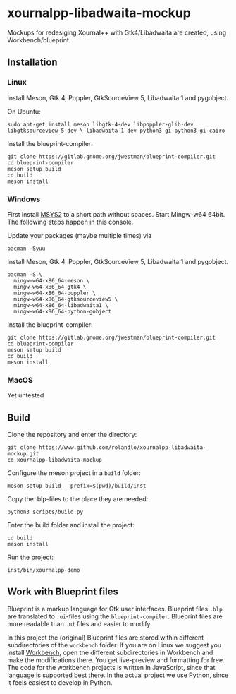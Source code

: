 # xournalpp-libadwaita-mockup
Mockups for redesiging Xournal++ with Gtk4/Libadwaita are created, using Workbench/blueprint.


## Installation

### Linux

Install Meson, Gtk 4, Poppler, GtkSourceView 5, Libadwaita 1 and pygobject. 

On Ubuntu:
```term
sudo apt-get install meson libgtk-4-dev libpoppler-glib-dev libgtksourceview-5-dev \ libadwaita-1-dev python3-gi python3-gi-cairo
```

Install the blueprint-compiler:

```term
git clone https://gitlab.gnome.org/jwestman/blueprint-compiler.git
cd blueprint-compiler
meson setup build
cd build
meson install
```

### Windows

First install [MSYS2](https://www.msys2.org/) to a short path without spaces.
Start Mingw-w64 64bit. The following steps happen in this console.

Update your packages (maybe multiple times) via 
```term
pacman -Syuu
```

Install Meson, Gtk 4, Poppler, GtkSourceView 5, Libadwaita 1 and pygobject.

```term
pacman -S \
  mingw-w64-x86_64-meson \
  mingw-w64-x86_64-gtk4 \
  mingw-w64-x86_64-poppler \
  mingw-w64-x86_64-gtksourceview5 \
  mingw-w64-x86_64-libadwaita1 \
  mingw-w64-x86_64-python-gobject
```

Install the blueprint-compiler:

```term
git clone https://gitlab.gnome.org/jwestman/blueprint-compiler.git
cd blueprint-compiler
meson setup build
cd build
meson install
```

### MacOS

Yet untested

## Build

Clone the repository and enter the directory:

```term
git clone https://www.github.com/rolandlo/xournalpp-libadwaita-mockup.git
cd xournalpp-libadwaita-mockup
```

Configure the meson project in a `build` folder:

```
meson setup build --prefix=$(pwd)/build/inst
```

Copy the .blp-files to the place they are needed:

```term
python3 scripts/build.py
```

Enter the build folder and install the project:

```term
cd build
meson install
```

Run the project:

```term
inst/bin/xournalpp-demo
```

## Work with Blueprint files

Blueprint is a markup language for Gtk user interfaces. Blueprint files `.blp` are translated to `.ui`-files using the `blueprint-compiler`. Blueprint files are more readable than `.ui` files and easier to modify.

In this project the (original) Blueprint files are stored within different subdirectories of the `workbench` folder.
If you are on Linux we suggest you install [Workbench](https://flathub.org/apps/re.sonny.Workbench), open the different subdirectories in Workbench and make the modifications there. You get live-preview and formatting for free.
The code for the workbench projects is written in JavaScript, since that language
is supported best there. 
In the actual project we use Python, since
it feels easiest to develop in Python.
